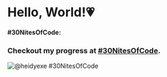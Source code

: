 # Hello, World!💗

**#30NitesOfCode:**
### Checkout my progress at **[#30NitesOfCode](https://www.codedex.io/@heidyexe/30-nites-of-code)**.
![@heidyexe #30NitesOfCode](https://codedex.io/api/petStatus?user=heidyexe)
